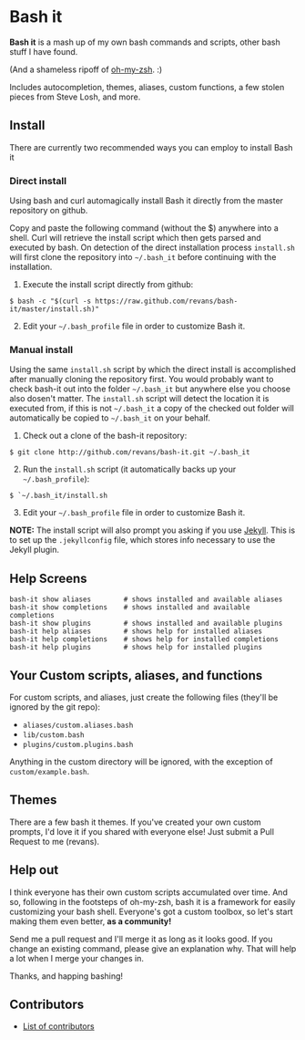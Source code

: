# Bash it

**Bash it** is a mash up of my own bash commands and scripts, other bash stuff I have found.

(And a shameless ripoff of [oh-my-zsh](https://github.com/robbyrussell/oh-my-zsh). :)

Includes autocompletion, themes, aliases, custom functions, a few stolen pieces from Steve Losh, and more.

## Install

There are currently two recommended ways you can employ to install Bash it

### Direct install

Using bash and curl automagically install Bash it directly from the master repository on github.

Copy and paste the following command (without the $) anywhere into a shell. Curl will retrieve the install script which then gets parsed and executed by bash. On detection of the direct installation process `install.sh` will first clone the repository into `~/.bash_it` before continuing with the installation.

1. Execute the install script directly from github:
```
$ bash -c "$(curl -s https://raw.github.com/revans/bash-it/master/install.sh)"
```

2. Edit your `~/.bash_profile` file in order to customize Bash it.

### Manual install

Using the same `install.sh` script by which the direct install is accomplished after manually cloning the repository first. You would probably want to check bash-it out into the folder `~/.bash_it` but anywhere else you choose also dosen't matter. The `install.sh` script will detect the location it is executed from, if this is not `~/.bash_it` a copy of the checked out folder  will automatically be copied to `~/.bash_it` on your behalf.

1. Check out a clone of the bash-it repository:
```
$ git clone http://github.com/revans/bash-it.git ~/.bash_it
```

2. Run the `install.sh` script (it automatically backs up your `~/.bash_profile`):
```
$ `~/.bash_it/install.sh
```

3. Edit your `~/.bash_profile` file in order to customize Bash it.

**NOTE:**
The install script will also prompt you asking if you use [Jekyll](https://github.com/mojombo/jekyll).
This is to set up the `.jekyllconfig` file, which stores info necessary to use the Jekyll plugin.


## Help Screens

```
bash-it show aliases        # shows installed and available aliases
bash-it show completions    # shows installed and available completions
bash-it show plugins        # shows installed and available plugins
bash-it help aliases        # shows help for installed aliases
bash-it help completions    # shows help for installed completions
bash-it help plugins        # shows help for installed plugins
```

## Your Custom scripts, aliases, and functions

For custom scripts, and aliases, just create the following files (they'll be ignored by the git repo):

* `aliases/custom.aliases.bash`
* `lib/custom.bash`
* `plugins/custom.plugins.bash`

Anything in the custom directory will be ignored, with the exception of `custom/example.bash`.

## Themes

There are a few bash it themes.  If you've created your own custom prompts, I'd love it if you shared with everyone else!  Just submit a Pull Request to me (revans).

## Help out

I think everyone has their own custom scripts accumulated over time.  And so, following in the footsteps of oh-my-zsh, bash it is a framework for easily customizing your bash shell. Everyone's got a custom toolbox, so let's start making them even better, **as a community!**

Send me a pull request and I'll merge it as long as it looks good. If you change an existing command, please give an explanation why. That will help a lot when I merge your changes in.

Thanks, and happing bashing!


## Contributors

* [List of contributors][contribute]

[contribute]: https://github.com/revans/bash-it/contributors
